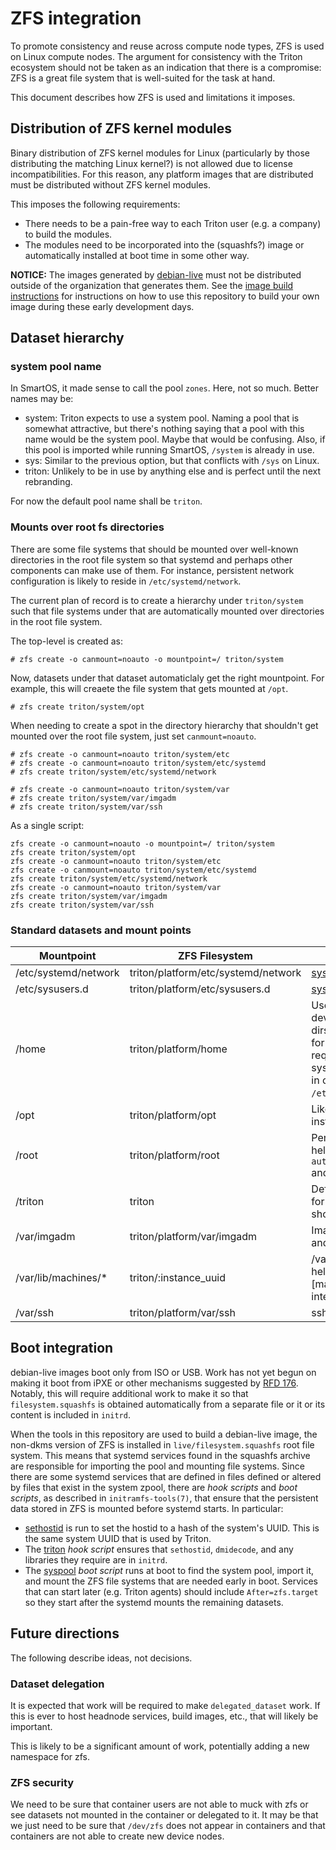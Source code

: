 <!--
    This Source Code Form is subject to the terms of the Mozilla Public
    License, v. 2.0. If a copy of the MPL was not distributed with this
    file, You can obtain one at http://mozilla.org/MPL/2.0/.
-->

<!--
    Copyright 2020 Joyent, Inc
-->

# ZFS integration

To promote consistency and reuse across compute node types, ZFS is used on Linux
compute nodes.  The argument for consistency with the Triton ecosystem should
not be taken as an indication that there is a compromise: ZFS is a great file
system that is well-suited for the task at hand.

This document describes how ZFS is used and limitations it imposes.

## Distribution of ZFS kernel modules

Binary distribution of ZFS kernel modules for Linux (particularly by those
distributing the matching Linux kernel?) is not allowed due to license
incompatibilities.  For this reason, any platform images that are distributed
must be distributed without ZFS kernel modules.

This imposes the following requirements:

- There needs to be a pain-free way to each Triton user (e.g. a company) to
  build the modules.
- The modules need to be incorporated into the (squashfs?) image or
  automatically installed at boot time in some other way.

**NOTICE:** The images generated by [debian-live](../tools/debian-live) must not
be distributed outside of the organization that generates them.  See the [image
build instructions](2-platform-image-construction.md) for instructions on how to
use this repository to build your own image during these early development days.


## Dataset hierarchy

### system pool name

In SmartOS, it made sense to call the pool `zones`.  Here, not so much.  Better
names may be:

- system:  Triton expects to use a system pool.  Naming a pool that is somewhat
  attractive, but there's nothing saying that a pool with this name would be the
  system pool.  Maybe that would be confusing.  Also, if this pool is imported
  while running SmartOS, `/system` is already in use.
- sys: Similar to the previous option, but that conflicts with `/sys` on Linux.
- triton: Unlikely to be in use by anything else and is perfect until the next
  rebranding.

For now the default pool name shall be `triton`.

### Mounts over root fs directories

There are some file systems that should be mounted over well-known directories
in the root file system so that systemd and perhaps other components can make
use of them.  For instance, persistent network configuration is likely to reside
in `/etc/systemd/network`.

The current plan of record is to create a hierarchy under `triton/system` such
that file systems under that are automatically mounted over directories in the
root file system.

The top-level is created as:

```
# zfs create -o canmount=noauto -o mountpoint=/ triton/system
```

Now, datasets under that dataset automaticlaly get the right mountpoint.  For
example, this will creaete the file system that gets mounted at `/opt`.

```
# zfs create triton/system/opt
```

When needing to create a spot in the directory hierarchy that shouldn't get
mounted over the root file system, just set `canmount=noauto`.

```
# zfs create -o canmount=noauto triton/system/etc
# zfs create -o canmount=noauto triton/system/etc/systemd
# zfs create triton/system/etc/systemd/network

# zfs create -o canmount=noauto triton/system/var
# zfs create triton/system/var/imgadm
# zfs create triton/system/var/ssh
```

As a single script:

```
zfs create -o canmount=noauto -o mountpoint=/ triton/system
zfs create triton/system/opt
zfs create -o canmount=noauto triton/system/etc
zfs create -o canmount=noauto triton/system/etc/systemd
zfs create triton/system/etc/systemd/network
zfs create -o canmount=noauto triton/system/var
zfs create triton/system/var/imgadm
zfs create triton/system/var/ssh
```

### Standard datasets and mount points

| Mountpoint           | ZFS Filesystem                 | Notes                |
|----------------------|--------------------------------|----------------------|
| /etc/systemd/network | triton/platform/etc/systemd/network | [systemd.network](https://systemd.network/systemd.network.html) |
| /etc/sysusers.d      | triton/platform/etc/sysusers.d | [systemd.sysusers.d](https://www.freedesktop.org/software/systemd/man/sysusers.d.html) |
| /home                | triton/platform/home           | Useful for developers home dirs, maybe useful for customers requiring non-root system users. Use in conjunction with `/etc/sysusers.d`. |
| /opt                 | triton/platform/opt            | Likely location of installed agents. |
| /root                | triton/platform/root           | Persistent root dir helpful for `authorized_keys` and such. |
| /triton              | triton                         | Default mount point for pool.  Maybe we shouldn't mount it? |
| /var/imgadm          | triton/platform/var/imgadm     | Image manifests and such. |
| /var/lib/machines/\* | triton/:instance\_uuid         | /var/lib/machines helps with [machinectl] integration |
| /var/ssh             | triton/platform/var/ssh        | ssh keys |

## Boot integration

debian-live images boot only from ISO or USB.  Work has not yet begun on making
it boot from iPXE or other mechanisms suggested by [RFD
176](https://github.com/joyent/rfd/blob/master/rfd/0176/README.md).  Notably,
this will require additional work to make it so that `filesystem.squashfs` is
obtained automatically from a separate file or it or its content is included in
`initrd`.

When the tools in this repository are used to build a debian-live image, the
non-dkms version of ZFS is installed in `live/filesystem.squashfs` root file
system.  This means that systemd services found in the squashfs archive are
responsible for importing the pool and mounting file systems.  Since there are
some systemd services that are defined in files defined or altered by files
that exist in the system zpool, there are *hook scripts* and *boot scripts*, as
described in `initramfs-tools(7)`, that ensure that the persistent data stored
in ZFS is mounted before systemd starts.  In particular:

- [sethostid](../src/sethostid) is run to set the hostid to a hash of the
  system's UUID.  This is the same system UUID that is used by Triton.
- The [triton](../proto/usr/share/initramfs-tools/hooks/triton) *hook script*
  ensures that `sethostid`, `dmidecode`, and any libraries they require are in
  `initrd`.
- The [syspool](../proto/usr/share/initramfs-tools/scripts/live-bottom/syspool)
  *boot script* runs at boot to find the system pool, import it, and mount the
  ZFS file systems that are needed early in boot.  Services that can start later
  (e.g. Triton agents) should include `After=zfs.target` so they start after the
  systemd mounts the remaining datasets.


## Future directions

The following describe ideas, not decisions.

### Dataset delegation

It is expected that work will be required to make `delegated_dataset` work.  If
this is ever to host headnode services, build images, etc., that will likely be
important.

This is likely to be a significant amount of work, potentially adding a new
namespace for zfs.

### ZFS security

We need to be sure that container users are not able to muck with zfs or see
datasets not mounted in the container or delegated to it.  It may be that we
just need to be sure that `/dev/zfs` does not appear in containers and that
containers are not able to create new device nodes.
